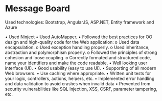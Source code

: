 # Message Board
Used technologies: Bootstrap, AngularJS, ASP.NET, Entity framework and Azure

•	Used Ninject
•	Used AutoМapper.
•	Followed the best practices for OO design and high-quality code for the Web application:
o	Used data encapsulation.
o	Used exception handling properly.
o	Used inheritance, abstraction and polymorphism properly.
o	Followed the principles of strong cohesion and loose coupling.
o	Correctly formated and structured code, name your identifiers and make the code readable.
•	Well looking user interface (UI).
•	Good usability (easy to use UI).
•	Supporting of all modern Web browsers.
•	Use caching where appropriate.
•	Written unit tests for your logic, controllers, actions, helpers, etc.
•	Implemented error handling and data validation to avoid crashes when invalid data
•	Prevented from security vulnerabilities like SQL Injection, XSS, CSRF, parameter tampering, etc.
